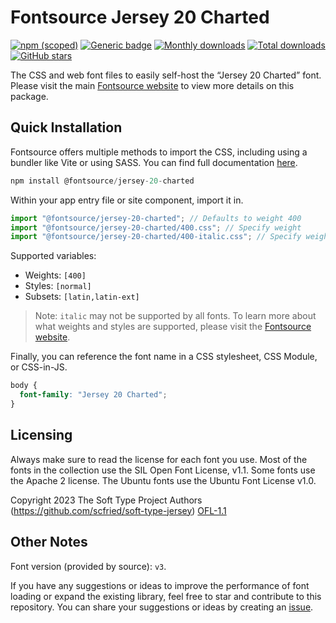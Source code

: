# Fontsource Jersey 20 Charted

[![npm (scoped)](https://img.shields.io/npm/v/@fontsource/jersey-20-charted?color=brightgreen)](https://www.npmjs.com/package/@fontsource/jersey-20-charted) [![Generic badge](https://img.shields.io/badge/fontsource-passing-brightgreen)](https://github.com/fontsource/fontsource) [![Monthly downloads](https://badgen.net/npm/dm/@fontsource/jersey-20-charted)](https://github.com/fontsource/fontsource) [![Total downloads](https://badgen.net/npm/dt/@fontsource/jersey-20-charted)](https://github.com/fontsource/fontsource) [![GitHub stars](https://img.shields.io/github/stars/fontsource/fontsource.svg?style=social&label=Star)](https://github.com/fontsource/fontsource/stargazers)

The CSS and web font files to easily self-host the “Jersey 20 Charted” font. Please visit the main [Fontsource website](https://fontsource.org/fonts/jersey-20-charted) to view more details on this package.

## Quick Installation

Fontsource offers multiple methods to import the CSS, including using a bundler like Vite or using SASS. You can find full documentation [here](https://fontsource.org/docs/getting-started/introduction).

```javascript
npm install @fontsource/jersey-20-charted
```

Within your app entry file or site component, import it in.

```javascript
import "@fontsource/jersey-20-charted"; // Defaults to weight 400
import "@fontsource/jersey-20-charted/400.css"; // Specify weight
import "@fontsource/jersey-20-charted/400-italic.css"; // Specify weight and style
```

Supported variables:
- Weights: `[400]`
- Styles: `[normal]`
- Subsets: `[latin,latin-ext]`

> Note: `italic` may not be supported by all fonts. To learn more about what weights and styles are supported, please visit the [Fontsource website](https://fontsource.org/fonts/jersey-20-charted).

Finally, you can reference the font name in a CSS stylesheet, CSS Module, or CSS-in-JS.

```css
body {
  font-family: "Jersey 20 Charted";
}
```

## Licensing
Always make sure to read the license for each font you use. Most of the fonts in the collection use the SIL Open Font License, v1.1. Some fonts use the Apache 2 license. The Ubuntu fonts use the Ubuntu Font License v1.0.

Copyright 2023 The Soft Type Project Authors (https://github.com/scfried/soft-type-jersey)
[OFL-1.1](https://openfontlicense.org)

## Other Notes
Font version (provided by source): `v3`.

If you have any suggestions or ideas to improve the performance of font loading or expand the existing library, feel free to star and contribute to this repository. You can share your suggestions or ideas by creating an [issue](https://github.com/fontsource/fontsource/issues).